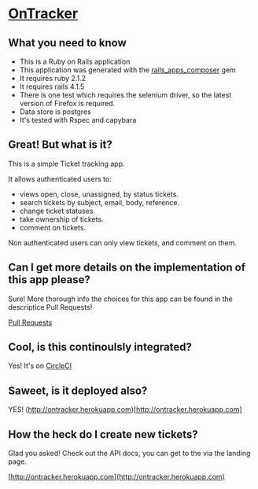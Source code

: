 # [OnTracker](http://ontracker.herokuapp.com)

## What you need to know

- This is a Ruby on Rails application
- This application was generated with the [rails_apps_composer](https://github.com/RailsApps/rails_apps_composer) gem
- It requires ruby 2.1.2
- It requires rails 4.1.5
- There is one test which requires the selenium driver, so the latest version of Firefox is required.
- Data store is postgres
- It's tested with Rspec and capybara

## Great! But what is it?

This is a simple Ticket tracking app.

It allows authenticated users to:

- views open, close, unassigned, by status tickets.
- search tickets by subject, email, body, reference.
- change ticket statuses.
- take ownership of tickets.
- comment on tickets.

Non authenticated users can only view tickets, and comment on them.

## Can I get more details on the implementation of this app please?

Sure! More thorough info the choices for this app can be found in the descriptice Pull Requests!

[Pull Requests](https://github.com/thatandyrose/OnTracker/pulls?q=is%3Apr+is%3Aclosed)

## Cool, is this continoulsly integrated?

Yes! It's on [CircleCI](https://circleci.com/gh/thatandyrose/OnTracker)

## Saweet, is it deployed also?

YES! (http://ontracker.herokuapp.com)[http://ontracker.herokuapp.com]

## How the heck do I create new tickets?

Glad you asked! Check out the API docs, you can get to the via the landing page.

[http://ontracker.herokuapp.com](http://ontracker.herokuapp.com)
